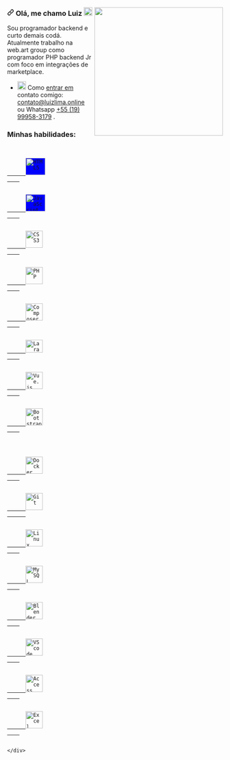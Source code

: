 <!DOCTYPE html>
<html lang="en">
  <head>
    <meta charset="UTF-8" />
    <meta http-equiv="X-UA-Compatible" content="IE=edge" />
    <meta name="viewport" content="width=device-width, initial-scale=1.0" />
  </head>
  <body>
    <div class="Box mt-4">
      <div class="Box-body p-4">
        <article
          class="markdown-body entry-content container-lg f5"
          itemprop="text"
        >
          <p>
            <a
              target="_blank"
              rel="noopener noreferrer"
              href="https://github.com/josepholiveira/josepholiveira/blob/master/images/illustration.png"
              ><img
                align="right"
                src="https://github.com/josepholiveira/josepholiveira/raw/master/images/illustration.png"
                width="300"
                style="max-width: 100%"
            /></a>
          </p>
          <h3>
            <a
              id="user-content-hello-im-luiz"
              class="anchor"
              aria-hidden="true"
              href="#hello-im-luiz"
              ><svg
                class="octicon octicon-link"
                viewBox="0 0 16 16"
                version="1.1"
                width="16"
                height="16"
                aria-hidden="true">
                <path
                  fill-rule="evenodd"
                  d="M7.775 3.275a.75.75 0 001.06 1.06l1.25-1.25a2 2 0 112.83 2.83l-2.5 2.5a2 2 0 01-2.83 0 .75.75 0 00-1.06 1.06 3.5 3.5 0 004.95 0l2.5-2.5a3.5 3.5 0 00-4.95-4.95l-1.25 1.25zm-4.69 9.64a2 2 0 010-2.83l2.5-2.5a2 2 0 012.83 0 .75.75 0 001.06-1.06 3.5 3.5 0 00-4.95 0l-2.5 2.5a3.5 3.5 0 004.95 4.95l1.25-1.25a.75.75 0 00-1.06-1.06l-1.25 1.25a2 2 0 01-2.83 0z"></path></svg></a>
                <font style="vertical-align: inherit">
              <font style="vertical-align: inherit">Olá, me chamo Luiz
              </font></font>
              <g-emoji
              class="g-emoji"
              alias="wave"
              fallback-src="https://github.githubassets.com/images/icons/emoji/unicode/1f44b.png"><img
                class="emoji"
                alt="aceno"
                height="20"
                width="20"
                src="https://github.githubassets.com/images/icons/emoji/unicode/1f44b.png"/>
              </g-emoji>
          </h3>
          <p>
            <font style="vertical-align: inherit">
              <font style="vertical-align: inherit">
                Sou programador backend e curto demais codá.  
              </font>
              <font style="vertical-align: inherit">
                Atualmente trabalho
                na web.art group como programador PHP backend Jr com foco em
                integrações de marketplace.
              </font>
            </font>
          </p>
          <ul>
            <li>
              <g-emoji
                class="g-emoji"
                alias="mailbox"
                fallback-src="https://github.githubassets.com/images/icons/emoji/unicode/1f4eb.png"
                ><img
                  class="emoji"
                  alt="caixa de correio"
                  height="20"
                  width="20"
                  src="https://github.githubassets.com/images/icons/emoji/unicode/1f4eb.png" /></g-emoji
              ><font style="vertical-align: inherit"
                ><font style="vertical-align: inherit"> Como </font></font>
                <a href="mailto:contato@luizlima.online">
                <font style="vertical-align: inherit">
                  <font style="vertical-align: inherit">entrar em</font>
                </font>
                </a>
                <font style="vertical-align: inherit">
                <font style="vertical-align: inherit"> contato comigo: </font>
                <a href="mailto:contato@luizlima.online">
                  <font style="vertical-align: inherit">
                    contato@luizlima.online
                  </font>
                  </a>
                  <font style="vertical-align: inherit"> ou Whatsapp </font>
              </font>
                <a
                href="https://api.whatsapp.com/send?phone=5519999583179"
                ><font style="vertical-align: inherit"
                  ><font style="vertical-align: inherit"
                    >+55 (19) 99958-3179</font
                  ></font
                ></a
              ><font style="vertical-align: inherit"
                ><font style="vertical-align: inherit"> .</font></font
              >
            </li>
         </ul>
        </article>
      </div>
    </div>
    <div>
      <h3>Minhas habilidades:</h3>
  <p align="left">
  <!-- HTML -->
  <code>
    <a
      target="_blank"
      rel="noopener noreferrer"
      href="http://icon.luizlima.online/html5.svg"
    >
      <img
        src="http://icon.luizlima.online/html5.svg"
        title="HTML5"
        width="46"
        height="40"
        style="max-width:100%; 
               background-color: blue;"
      />
    </a>
  </code>  
  
  <!-- JAVASCRIPT -->
  <code>
    <a
      target="_blank"
      rel="noopener noreferrer"
      href="http://icon.luizlima.online/javascript.svg"
    >
      <img src="http://icon.luizlima.online/javascript.svg"
        title="JavaScript"
        width="46"
        height="40"
        style="max-width:100%; 
               background-color: blue;"
      />
    </a>
  </code>

  <!-- CSS -->
  <code>
    <a
      target="_blank"
      rel="noopener noreferrer"
      href="http://icon.luizlima.online/css.svg">
      <img
        src="http://icon.luizlima.online/css.svg"
        title="CSS3"
        width="40"
        height="40"
        style="max-width: 100%" />
    </a>
  </code>
  
  <!-- PHP -->
  <code>
    <a
      target="_blank"
      rel="noopener noreferrer"
      href="http://icon.luizlima.online/php.svg">
      <img
        src="http://icon.luizlima.online/php.svg"
        title="PHP"
        width="40"
        height="40"
        style="max-width: 100%"/>
    </a>
  </code>
  
  <!-- Composer -->
  <code>
    <a
      target="_blank"
      rel="noopener noreferrer"
      href="http://icon.luizlima.online/composer.svg">
      <img
        src="http://icon.luizlima.online/composer.svg"
        title="Composer"
        width="40"
        height="40"
        style="max-width: 100%"/>
    </a>
  </code>
  
  <!-- LARAVEL -->
  <code>
    <a
      target="_blank"
      rel="noopener noreferrer"
      href="http://icon.luizlima.online/laravel.svg"
    >
      <img
        src="http://icon.luizlima.online/laravel.svg"
        title="Laravel"
        width="40"
        height="30"
        style="max-width:100%;float-left"
      />
    </a>
  </code>

  <!-- VueJS -->
  <code>
    <a
      target="_blank"
      rel="noopener noreferrer"
      href="http://icon.luizlima.online/vuejs.svg">
      <img
        src="http://icon.luizlima.online/vuejs.svg"
        title="Vue.js"
        width="40"
        height="40"
        style="max-width: 100%" />
    </a>
  </code>
  
  <!-- Bootstrap -->
  <code>
    <a
      target="_blank"
      rel="noopener noreferrer"
      href="http://icon.luizlima.online/bootstrap.svg">
      <img
        src="http://icon.luizlima.online/bootstrap.svg"
        title="Bootstrap"
        width="40"
        height="40"
        style="max-width: 100%"/>
    </a>
  </code>

  
  
</p>
<p align="left">
    
  <!-- DOCKER -->
  <code>
    <a
      target="_blank"
      rel="noopener noreferrer"
      href="http://icon.luizlima.online/docker.svg">
      <img
        src="http://icon.luizlima.online/docker.svg"
        title="Docker"
        width="40"
        height="40"
        style="max-width: 100%" />
    </a>
  </code>

  <!-- GIT -->
  <code>
    <a
      target="_blank"
      rel="noopener noreferrer"
      href="http://icon.luizlima.online/git.svg">
      <img
        src="http://icon.luizlima.online/git.svg"
        title="Git"
        width="40"
        height="40"
        data-canonical-src="http://icon.luizlima.online/git-alt-brands.svg"
        style="max-width: 100%" />
      </a>
    </code>


  <!-- LINUX -->
  <code>
    <a
      target="_blank"
      rel="noopener noreferrer"
      href="http://icon.luizlima.online/Tux.svg">
      <img
        src="http://icon.luizlima.online/Tux.svg"
        title="Linux"
        width="40"
        height="40"
        style="max-width: 100%" />
    </a>
  </code>

  <!-- MYSQL -->
  <code>
    <a
      target="_blank"
      rel="noopener noreferrer"
      href="http://icon.luizlima.online/mysql.svg">
      <img
        src="http://icon.luizlima.online/mysql.svg"
        title="MySQL"
        width="40"
        height="40"
        style="max-width: 100%" />
    </a>
  </code>

  <!-- Blender -->
  <code>
    <a
      target="_blank"
      rel="noopener noreferrer"
      href="http://icon.luizlima.online/blrender.svg">
      <img
        src="http://icon.luizlima.online/blrender.svg"
        title="Blender"
        width="40"
        height="40"
        style="max-width: 100%" />
    </a>
  </code>  
  
  <!-- VsCode -->
  <code>
    <a
      target="_blank"
      rel="noopener noreferrer"
      href="http://icon.luizlima.online/vscode.svg">
      <img
        src="http://icon.luizlima.online/vscode.svg"
        title="VScode"
        width="40"
        height="40"
        style="max-width: 100%" />
    </a>
  </code>
  
  <!-- Access -->
  <code>
    <a
      target="_blank"
      rel="noopener noreferrer"
      href="http://icon.luizlima.online/access.svg">
      <img
        src="http://icon.luizlima.online/access.svg"
        title="Access"
        width="40"
        height="40"
        style="max-width: 100%" />
    </a>
  </code>
  
  <!-- Excel -->
  <code>
    <a
      target="_blank"
      rel="noopener noreferrer"
      href="http://icon.luizlima.online/excel.svg">
      <img
        src="http://icon.luizlima.online/excel.svg"
        title="Excel"
        width="40"
        height="40"
        style="max-width: 100%" />
    </a>
  </code>
 </p>

    </div>
  </body>
</html>
